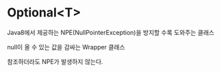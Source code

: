 # Optional\<T\>

Java8에서 제공하는 NPE(NullPointerException)을 방지할 수록 도와주는 클래스

null이 올 수 있는 값을 감싸는 Wrapper 클래스

참조하더라도 NPE가 발생하지 않는다. 